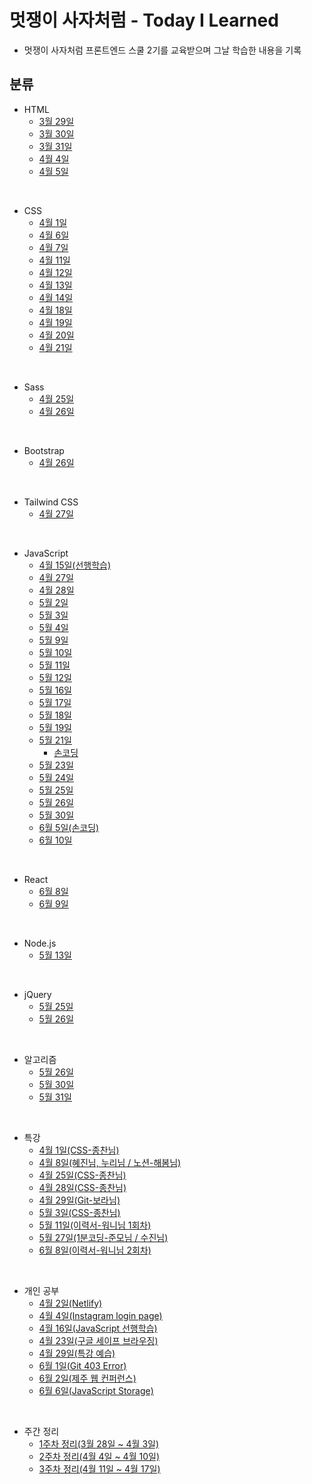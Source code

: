# 멋쟁이 사자처럼 - Today I Learned

- 멋쟁이 사자처럼 프론트엔드 스쿨 2기를 교육받으며 그날 학습한 내용을 기록

## 분류

- HTML
  - [3월 29일](https://github.com/SeongHunGit/codelion-TIL/blob/main/HTML/3%EC%9B%94_29%EC%9D%BC/0329.md)
  - [3월 30일](https://github.com/SeongHunGit/codelion-TIL/blob/main/HTML/3%EC%9B%94_30%EC%9D%BC/0330.md)
  - [3월 31일](https://github.com/SeongHunGit/codelion-TIL/blob/main/HTML/3%EC%9B%94_31%EC%9D%BC/0331.md)
  - [4월 4일](https://github.com/SeongHunGit/codelion-TIL/blob/main/HTML/4%EC%9B%94_4%EC%9D%BC/0404.md)
  - [4월 5일](https://github.com/SeongHunGit/codelion-TIL/blob/main/HTML/4%EC%9B%94_5%EC%9D%BC/0405.md)

<br>

- CSS
  - [4월 1일](https://github.com/SeongHunGit/codelion-TIL/blob/main/CSS/4%EC%9B%94_1%EC%9D%BC/0401.md)
  - [4월 6일](https://github.com/SeongHunGit/codelion-TIL/blob/main/CSS/4%EC%9B%94_6%EC%9D%BC/0406.md)
  - [4월 7일](https://github.com/SeongHunGit/codelion-TIL/blob/main/CSS/4%EC%9B%94_7%EC%9D%BC/0407.md)
  - [4월 11일](https://github.com/SeongHunGit/codelion-TIL/blob/main/CSS/4%EC%9B%94_11%EC%9D%BC/0411.md)
  - [4월 12일](https://github.com/SeongHunGit/codelion-TIL/blob/main/CSS/4%EC%9B%94_12%EC%9D%BC/0412.md)
  - [4월 13일](https://github.com/SeongHunGit/codelion-TIL/blob/main/CSS/4%EC%9B%94_13%EC%9D%BC/0413.md)
  - [4월 14일](https://github.com/tadajs/codelion-TIL/blob/main/CSS/4%EC%9B%94_14%EC%9D%BC/0414.md)
  - [4월 18일](https://github.com/tada-js/codelion-TIL/blob/main/CSS/4%EC%9B%94_18%EC%9D%BC/0418.md)
  - [4월 19일](https://github.com/tada-js/codelion-TIL/blob/main/CSS/4%EC%9B%94_19%EC%9D%BC/0419.md)
  - [4월 20일](https://github.com/tada-js/codelion-TIL/blob/main/CSS/4%EC%9B%94_20%EC%9D%BC/0420.md)
  - [4월 21일](https://github.com/tada-js/codelion-TIL/tree/main/CSS/4%EC%9B%94_21%EC%9D%BC)

<br>

- Sass
  - [4월 25일](https://github.com/tada-js/codelion-TIL/blob/main/Sass/4%EC%9B%94_25%EC%9D%BC/0425.md)
  - [4월 26일](https://github.com/tada-js/codelion-TIL/tree/main/Sass/4%EC%9B%94_26%EC%9D%BC)

<br>

- Bootstrap
  - [4월 26일](https://github.com/tada-js/codelion-TIL/blob/main/Bootstrap/4%EC%9B%94_26%EC%9D%BC/0426.md)

<br>

- Tailwind CSS
  - [4월 27일](https://github.com/tada-js/codelion-TIL/tree/main/Tailwind_CSS/4%EC%9B%94_27%EC%9D%BC)

<br>

- JavaScript
  - [4월 15일(선행학습)](https://github.com/tada-js/codelion-TIL/tree/main/JavaScript/4%EC%9B%94_15%EC%9D%BC)
  - [4월 27일](https://github.com/tada-js/codelion-TIL/tree/main/JavaScript/4%EC%9B%94_27%EC%9D%BC)
  - [4월 28일](https://github.com/tada-js/codelion-TIL/blob/main/JavaScript/4%EC%9B%94_28%EC%9D%BC/0428.md)
  - [5월 2일](https://github.com/tada-js/codelion-TIL/blob/main/JavaScript/5%EC%9B%94_2%EC%9D%BC/0502.md)
  - [5월 3일](https://github.com/tada-js/codelion-TIL/blob/main/JavaScript/5%EC%9B%94_3%EC%9D%BC/012.html)
  - [5월 4일](https://github.com/tada-js/codelion-TIL/tree/main/JavaScript/5%EC%9B%94_4%EC%9D%BC)
  - [5월 9일](https://github.com/tada-js/codelion-TIL/tree/main/JavaScript/5%EC%9B%94_9%EC%9D%BC)
  - [5월 10일](https://github.com/tada-js/codelion-TIL/tree/main/JavaScript/5%EC%9B%94_10%EC%9D%BC)
  - [5월 11일](https://github.com/tada-js/codelion-TIL/tree/main/JavaScript/5%EC%9B%94_11%EC%9D%BC)
  - [5월 12일](https://github.com/tada-js/codelion-TIL/tree/main/JavaScript/5%EC%9B%94_12%EC%9D%BC)
  - [5월 16일](https://github.com/tada-js/codelion-TIL/tree/main/JavaScript/5%EC%9B%94_16%EC%9D%BC)
  - [5월 17일](https://github.com/tada-js/codelion-TIL/tree/main/JavaScript/5%EC%9B%94_17%EC%9D%BC)
  - [5월 18일](https://github.com/tada-js/codelion-TIL/blob/main/JavaScript/5%EC%9B%94_18%EC%9D%BC/0518.md)
  - [5월 19일](https://github.com/tada-js/codelion-TIL/tree/main/JavaScript/5%EC%9B%94_19%EC%9D%BC)
  - [5월 21일](https://github.com/tada-js/codelion-TIL/blob/main/JavaScript/5%EC%9B%94_21%EC%9D%BC/%EA%B8%B0%EC%B4%88%EC%88%98%EC%97%85.md)
    - [손코딩](https://github.com/tada-js/codelion-TIL/tree/main/JavaScript/5%EC%9B%94_21%EC%9D%BC/%EC%86%90%EC%BD%94%EB%94%A9)
  - [5월 23일](https://github.com/tada-js/codelion-TIL/tree/main/JavaScript/5%EC%9B%94_23%EC%9D%BC)
  - [5월 24일](https://github.com/tada-js/codelion-TIL/tree/main/JavaScript/5%EC%9B%94_24%EC%9D%BC)
  - [5월 25일](https://github.com/tada-js/codelion-TIL/blob/main/JavaScript/5%EC%9B%94_25%EC%9D%BC/074_%EC%9A%94%EC%95%BD%EC%A0%95%EB%A6%AC_final.md)
  - [5월 26일](https://github.com/tada-js/codelion-TIL/tree/main/JavaScript/5%EC%9B%94_26%EC%9D%BC)
  - [5월 30일](https://github.com/tada-js/codelion-TIL/tree/main/JavaScript/5%EC%9B%94_30%EC%9D%BC/DOM_1%EA%B8%B0)
  - [6월 5일(손코딩)](https://github.com/tada-js/codelion-TIL/blob/main/JavaScript/6%EC%9B%94_5%EC%9D%BC/2%EC%A3%BC%EC%B0%A8_%EC%86%90%EC%BD%94%EB%94%A9.pdf)
  - [6월 10일](https://github.com/tada-js/codelion-TIL/tree/main/JavaScript/6%EC%9B%94_10%EC%9D%BC/module)

<br>

- React
  - [6월 8일](https://github.com/tada-js/codelion-TIL/tree/main/React/6%EC%9B%94_8%EC%9D%BC)
  - [6월 9일](https://github.com/tada-js/codelion-TIL/tree/main/React/6%EC%9B%94_9%EC%9D%BC)

<br>

- Node.js
  - [5월 13일](https://github.com/tada-js/codelion-TIL/tree/main/NodeJS/5%EC%9B%94_13%EC%9D%BC)

<br>

- jQuery
  - [5월 25일](https://github.com/tada-js/codelion-TIL/tree/main/jQuery)
  - [5월 26일](https://github.com/tada-js/codelion-TIL/tree/main/jQuery)

<br>

- 알고리즘
  - [5월 26일](https://github.com/tada-js/codelion-TIL/blob/main/algorithm/code_snippet.js)
  - [5월 30일](https://github.com/tada-js/codelion-TIL/blob/main/algorithm/code_snippet.js)
  - [5월 31일](https://github.com/tada-js/codelion-TIL/tree/main/algorithm)

<br>

- 특강
  - [4월 1일(CSS-종찬님)](https://github.com/SeongHunGit/codelion-TIL/blob/main/%ED%8A%B9%EA%B0%95/4%EC%9B%94_1%EC%9D%BC/0401.md)
  - [4월 8일(혜진님, 누리님 / 노션-해봄님)](https://github.com/SeongHunGit/codelion-TIL/blob/main/%ED%8A%B9%EA%B0%95/4%EC%9B%94_8%EC%9D%BC/0408.md)
  - [4월 25일(CSS-종찬님)](https://github.com/tada-js/codelion-TIL/tree/main/%ED%8A%B9%EA%B0%95/4%EC%9B%94_25%EC%9D%BC)
  - [4월 28일(CSS-종찬님)](https://github.com/tada-js/codelion-TIL/tree/main/%ED%8A%B9%EA%B0%95/4%EC%9B%94_28%EC%9D%BC)
  - [4월 29일(Git-보라님)](https://github.com/tada-js/codelion-TIL/blob/main/%ED%8A%B9%EA%B0%95/4%EC%9B%94_29%EC%9D%BC/0429.md)
  - [5월 3일(CSS-종찬님)](https://github.com/tada-js/codelion-TIL/tree/main/%ED%8A%B9%EA%B0%95/5%EC%9B%94_3%EC%9D%BC)
  - [5월 11일(이력서-워니님 1회차)](https://github.com/tada-js/codelion-TIL/blob/main/%ED%8A%B9%EA%B0%95/5%EC%9B%94_11%EC%9D%BC/0511.md)
  - [5월 27일(1분코딩-준모님 / 수진님)](https://github.com/tada-js/codelion-TIL/tree/main/%ED%8A%B9%EA%B0%95/5%EC%9B%94_27%EC%9D%BC)
  - [6월 8일(이력서-워니님 2회차)](https://github.com/tada-js/codelion-TIL/blob/main/%ED%8A%B9%EA%B0%95/6%EC%9B%94_8%EC%9D%BC/0608.md)

<br>

- 개인 공부
  - [4월 2일(Netlify)](https://github.com/SeongHunGit/codelion-TIL/blob/main/%EA%B0%9C%EC%9D%B8%EA%B3%B5%EB%B6%80/Netlify/0402.md)
  - [4월 4일(Instagram login page)](https://velog.io/@nu11/%EC%9D%B8%EC%8A%A4%ED%83%80%EA%B7%B8%EB%9E%A8-%EB%A1%9C%EA%B7%B8%EC%9D%B8-%ED%8E%98%EC%9D%B4%EC%A7%80-%ED%81%B4%EB%A1%A0)
  - [4월 16일(JavaScript 선행학습)](https://github.com/tada-js/codelion-TIL/blob/main/JavaScript/4%EC%9B%94_16%EC%9D%BC/0416.md)
  - [4월 23일(구글 세이프 브라우징)](https://github.com/tada-js/codelion-TIL/blob/main/%EA%B0%9C%EC%9D%B8%EA%B3%B5%EB%B6%80/%EA%B5%AC%EA%B8%80_%EC%84%B8%EC%9D%B4%ED%94%84_%EB%B8%8C%EB%9D%BC%EC%9A%B0%EC%A7%95/0423.md)
  - [4월 29일(특강 예습)](https://github.com/tada-js/codelion-TIL/blob/main/%EA%B0%9C%EC%9D%B8%EA%B3%B5%EB%B6%80/4%EC%9B%94_29%EC%9D%BC_%ED%8A%B9%EA%B0%95%EC%98%88%EC%8A%B5/0429.md)
  - [6월 1일(Git 403 Error)](https://github.com/tada-js/codelion-TIL/blob/main/%EA%B0%9C%EC%9D%B8%EA%B3%B5%EB%B6%80/Git_403_%EC%97%90%EB%9F%AC/0601.md)
  - [6월 2일(제주 웹 컨퍼런스)](https://github.com/tada-js/codelion-TIL/blob/main/%EA%B0%9C%EC%9D%B8%EA%B3%B5%EB%B6%80/%EC%A0%9C%EC%A3%BC_%EC%9B%B9_%EC%BB%A8%ED%8D%BC%EB%9F%B0%EC%8A%A4/0602.md)
  - [6월 6일(JavaScript Storage)](https://github.com/tada-js/codelion-TIL/blob/main/%EA%B0%9C%EC%9D%B8%EA%B3%B5%EB%B6%80/JS_Storage/0606.md)

<br>

- 주간 정리
  - [1주차 정리(3월 28일 ~ 4월 3일)](https://github.com/SeongHunGit/codelion-TIL/blob/main/%EC%A3%BC%EA%B0%84%EC%A0%95%EB%A6%AC/1%EC%A3%BC%EC%B0%A8_%EC%A0%95%EB%A6%AC.md)
  - [2주차 정리(4월 4일 ~ 4월 10일)](https://github.com/SeongHunGit/codelion-TIL/blob/main/%EC%A3%BC%EA%B0%84%EC%A0%95%EB%A6%AC/2%EC%A3%BC%EC%B0%A8_%EC%A0%95%EB%A6%AC.md)
  - [3주차 정리(4월 11일 ~ 4월 17일)](https://github.com/tada-js/codelion-TIL/blob/main/%EC%A3%BC%EA%B0%84%EC%A0%95%EB%A6%AC/3%EC%A3%BC%EC%B0%A8_%EC%A0%95%EB%A6%AC.md)
